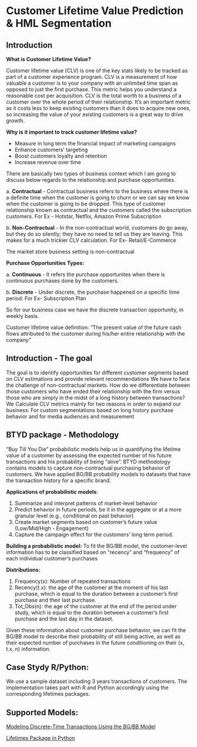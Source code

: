 # Customer Lifetime Value Prediction & HML Segmentation

## Introduction

**What is Customer Lifetime Value?**

Customer lifetime value (CLV) is one of the key stats likely to be tracked as part of a customer experience program. CLV is a measurement of how valuable a customer is to your company with an unlimited time span as opposed to just the first purchase. This metric helps you understand a reasonable cost per acquisition. CLV is the total worth to a business of a customer over the whole period of their relationship. It’s an important metric as it costs less to keep existing customers than it does to acquire new ones, so increasing the value of your existing customers is a great way to drive growth.

**Why is it important to track customer lifetime value?**

* Measure in long term the financial impact of marketing campaigns
* Enhance customers' targeting
* Boost customers loyalty and retention
* Increase revenue over time

There are basically two types of business context which I am going to discuss below regards to the relationship and purchase opportunities.

a. **Contractual** - Contractual business refers to the business where there is a definite time when the customer is going to churn or we can say we know when the customer is going to be dropped. This type of customer relationship known as contractual and the customers called the subscription customers. For Ex - Hotstar, Netflix, Amazon Prime Subscription

b. **Non-Contractual** - In the non-contractual world, customers do go away, but they do so silently; they have no need to tell us they are leaving. This makes for a much trickier CLV calculation. For Ex- Retail/E-Commerce

The market store business setting is non-contractual

**Purchase Opportunities Types:**

a. **Continuous** - It refers the purchase opportunites when there is continuous purchases done by the customers.

b. **Discrete** - Under discrete, the purchase happened on a specific time period. For Ex- Subscription Plan

So for our business case we have the discrete transaction opportunity, in weekly basis.

Customer lifetime value definition:
“The present value of the future cash flows attributed to the customer during his/her entire relationship with the company”
## Introduction - The goal
The goal is to identify opportunities for different customer segments based on CLV estimations and provide relevant recommendations
We have to face the challenge of non-contractual markets. How do we differentiate between those customers who have ended their relationship with the firm versus those who are simply in the midst of a long history between transactions?
We Calculate CLV metrics mainly for two reasons in order to expand our business: 
For custom segmentations based on long history purchase behavior and for media audiences and measurement
## BTYD package - Methodology
“Buy Till You Die” probabilistic models help us in quantifying the lifetime value of a customer by assessing the expected number of his future transactions and his probability of being “alive”. BTYD methodology contains models to capture non-contractual purchasing behavior of customers. We have applied BG/BB probability models to datasets that have the transaction history for a specific brand.

**Applications of probabilistic models**:
1. Summarize and interpret patterns of market-level behavior
2. Predict behavior in future periods, be it in the aggregate or at a more granular level (e.g., conditional on past behavior)
3. Create market segments based on customer’s future value (Low/Mid/High - Engagement)
4. Capture the campaign effect for the customers’ long term period.

**Building a probabilistic model:**
To fit the BG/BB model, the customer-level information has to be classified based on “recency” and “frequency” of each individual customer’s purchases

**Distributions:**
1. Frequency(x):  Number of repeated transactions
2. Recency(t.x): the age of the customer at the moment of his last purchase, which is equal to the duration between a customer’s first purchase and their last purchase.
3. Tot_Obs(n): the age of the customer at the end of the period under study, which is equal to the duration between a customer’s first purchase and the last day in the dataset.

Given these information about customer purchase behavior, we can fit the BG/BB model to describe their probability of still being active, as well as their expected number of purchases in the future conditioning on their (x, t.x, n) information.

## Case Stydy R/Python:

We use a sample dataset including 3 years transactions of customers.
The implementation takes part with R and Python accordingly using the corresponding lifetimes packages.

## Supported Models:

[Modeling Discrete-Time Transactions Using the BG/BB Model](https://repository.upenn.edu/cgi/viewcontent.cgi?article=1056&context=wharton_research_scholars)

[Lifetimes Package in Python](https://lifetimes.readthedocs.io/en/latest/Quickstart.html)





